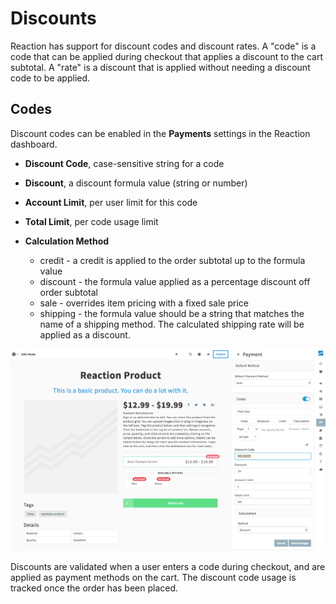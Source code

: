 # Discounts

Reaction has support for discount codes and discount rates.  A "code" is a code that can be applied during checkout that applies a discount to the cart subtotal.  A "rate" is a discount that is applied without needing a discount code to be applied.

## Codes

Discount codes can be enabled in the **Payments** <i class="rui font-icon fa fa-credit-card"></i> settings in the Reaction dashboard.

-   **Discount Code**, case-sensitive string for a code

-   **Discount**, a discount formula value (string or number)

-   **Account Limit**, per user limit for this code

-   **Total Limit**, per code usage limit

-   **Calculation Method**
    -   credit - a credit is applied to the order subtotal up to the formula value
    -   discount - the formula value applied as a percentage discount off order subtotal
    -   sale - overrides item pricing with a fixed sale price
    -   shipping - the formula value should be a string that matches the name of a shipping method. The calculated shipping rate will be applied as a discount.

![](/assets/admin-dashboard-payments-discounts.png "Payment Discounts")

Discounts are validated when a user enters a code during checkout, and are applied as payment methods on the cart. The discount code usage is tracked once the order has been placed.
